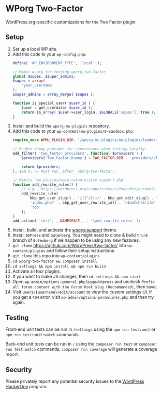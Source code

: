 # WPorg Two-Factor

WordPress.org-specific customizations for the Two Factor plugin

## Setup

1. Set up a local WP site.
1. Add this code to your `wp-config.php`:
	```php
	define( 'WP_ENVIRONMENT_TYPE', 'local' );

	// Mimic w.org for testing wporg-two-factor
	global $supes, $super_admins;
	$supes = array(
		'your_username'
	);
	$super_admins = array_merge( $supes );

	function is_special_user( $user_id ) {
		$user = get_userdata( $user_id );
		return in_array( $user->user_login, $GLOBALS['supes'], true );
	}
	```
1. Install and build the `wporg-mu-plugins` repository.
1. Add this code to your `wp-content/mu-plugins/0-sandbox.php`:
	```php
	require_once WPMU_PLUGIN_DIR. '/wporg-mu-plugins/mu-plugins/loader.php';

	// Enable dummy provider for convenience when testing locally.
	add_filter( 'two_factor_providers', function( $providers ) {
		$providers['Two_Factor_Dummy'] = TWO_FACTOR_DIR . 'providers/class-two-factor-dummy.php';

		return $providers;
	}, 100 ); // Must run _after_ wporg-two-factor.

	// Mimics `mu-plugins/main-network/site-support.php`.
	function add_rewrite_rules() {
		// e.g., https://wordpress.org/support/users/foo/edit/account/
		add_rewrite_rule(
			bbp_get_user_slug() . '/([^/]+)/' . bbp_get_edit_slug() . '/account/?$',
			'index.php?' . bbp_get_user_rewrite_id() . '=$matches[1]&' . 'edit_account=1',
			'top'
		);
	}
	add_action( 'init', __NAMESPACE__ . '\add_rewrite_rules' );
	```
1. Install, build, and activate the [wporg-support](https://meta.svn.wordpress.org/sites/trunk/wordpress.org/public_html/wp-content/themes/pub/wporg-support/) theme.
1. Install `bbPress` and `Gutenberg`. You might need to clone & build `trunk` branch of `Gutenberg` if we happen to be using any new features.
1. `git clone` https://github.com/WordPress/two-factor/ into `wp-content/plugins` and follow their setup instructions.
1. `git clone` this repo into `wp-content/plugins`
1. `cd wporg-two-factor && composer install`
1. `cd settings && npm install && npm run build`
1. Activate all four plugins.
1. If you want to make JS changes, then `cd settings && npm start`
1. Open `wp-admin/options-general.php?page=bbpress` and uncheck `Prefix all forum content with the Forum Root slug (Recommended)`, then save.
1. Visit `users/{username}/edit/account` to view the custom settings UI. If you get a `404` error, visit `wp-admin/options-permalinks.php` and then try again.

## Testing

Front-end unit tests can be run in `/settings` using the `npm run test:unit` or `npm run test:unit:watch` commands.

Back-end unit tests can be run in `/` using the `composer run test` or `composer run test:watch` commands. `composer run coverage` will generate a coverage report.

## Security

Please privately report any potential security issues to the [WordPress HackerOne](https://hackerone.com/wordpress) program.
